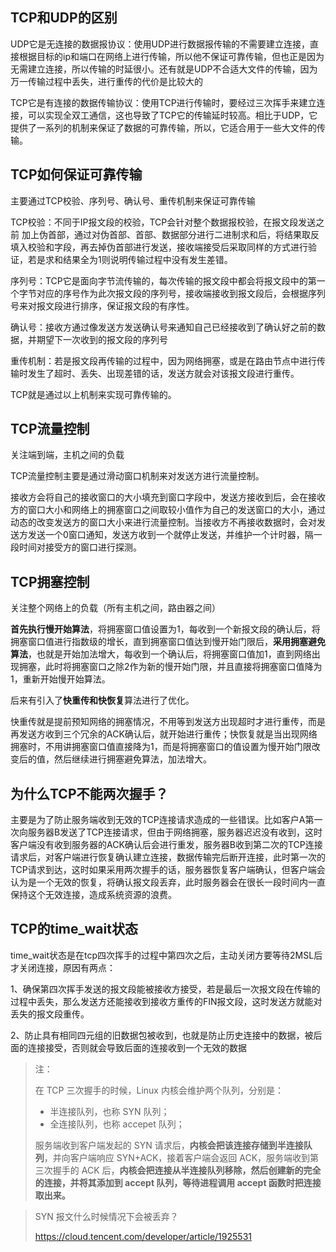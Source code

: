 ## TCP和UDP的区别

UDP它是无连接的数据报协议：使用UDP进行数据报传输的不需要建立连接，直接根据目标的ip和端口在网络上进行传输，所以他不保证可靠传输，但也正是因为无需建立连接，所以传输的时延很小。还有就是UDP不合适大文件的传输，因为万一传输过程中丢失，进行重传的代价是比较大的

TCP它是有连接的数据传输协议：使用TCP进行传输时，要经过三次挥手来建立连接，可以实现全双工通信，这也导致了TCP它的传输延时较高。相比于UDP，它提供了一系列的机制来保证了数据的可靠传输，所以，它适合用于一些大文件的传输。

## TCP如何保证可靠传输

主要通过TCP校验、序列号、确认号、重传机制来保证可靠传输

TCP校验：不同于IP报文段的校验，TCP会针对整个数据报校验，在报文段发送之前 加上伪首部，通过对伪首部、首部、数据部分进行二进制求和后，将结果取反填入校验和字段，再去掉伪首部进行发送，接收端接受后采取同样的方式进行验证，若是求和结果全为1则说明传输过程中没有发生差错。

序列号：TCP它是面向字节流传输的，每次传输的报文段中都会将报文段中的第一个字节对应的序号作为此次报文段的序列号，接收端接收到报文段后，会根据序列号来对报文段进行排序，保证报文段的有序性。

确认号：接收方通过像发送方发送确认号来通知自己已经接收到了确认好之前的数据，并期望下一次收到的报文段的序列号

重传机制：若是报文段再传输的过程中，因为网络拥塞，或是在路由节点中进行传输时发生了超时、丢失、出现差错的话，发送方就会对该报文段进行重传。

TCP就是通过以上机制来实现可靠传输的。

## TCP流量控制

关注端到端，主机之间的负载

TCP流量控制主要是通过滑动窗口机制来对发送方进行流量控制。

接收方会将自己的接收窗口的大小填充到窗口字段中，发送方接收到后，会在接收方的窗口大小和网络上的拥塞窗口之间取较小值作为自己的发送窗口的大小，通过动态的改变发送方的窗口大小来进行流量控制。当接收方不再接收数据时，会对发送方发送一个0窗口通知，发送方收到一个就停止发送，并维护一个计时器，隔一段时间对接受方的窗口进行探测。

## TCP拥塞控制

关注整个网络上的负载（所有主机之间，路由器之间）

​	**首先执行慢开始算法**，将拥塞窗口值设置为1，每收到一个新报文段的确认后，将拥塞窗口值进行指数级的增长，直到拥塞窗口值达到慢开始门限后，**采用拥塞避免算法**，也就是开始加法增大，每收到一个确认后，将拥塞窗口值加1，直到网络出现拥塞，此时将拥塞窗口之除2作为新的慢开始门限，并且直接将拥塞窗口值降为1，重新开始慢开始算法。

后来有引入了**快重传和快恢复**算法进行了优化。

快重传就是提前预知网络的拥塞情况，不用等到发送方出现超时才进行重传，而是再发送方收到三个冗余的ACK确认后，就开始进行重传；快恢复就是当出现网络拥塞时，不用讲拥塞窗口值直接降为1，而是将拥塞窗口的值设置为慢开始门限改变后的值，然后继续进行拥塞避免算法，加法增大。

## 为什么TCP不能两次握手？

主要是为了防止服务端收到无效的TCP连接请求造成的一些错误。比如客户A第一次向服务器B发送了TCP连接请求，但由于网络拥塞，服务器迟迟没有收到，这时客户端没有收到服务器的ACK确认后会进行重发，服务器B收到第二次的TCP连接请求后，对客户端进行恢复确认建立连接，数据传输完后断开连接，此时第一次的TCP请求到达，这时如果采用两次握手的话，服务器恢复客户端确认，但客户端会认为是一个无效的恢复，将确认报文段丢弃，此时服务器会在很长一段时间内一直保持这个无效连接，造成系统资源的浪费。

## TCP的time_wait状态

time_wait状态是在tcp四次挥手的过程中第四次之后，主动关闭方要等待2MSL后才关闭连接，原因有两点：

1、确保第四次挥手发送的报文段能被接收方接受，若是最后一次报文段在传输的过程中丢失，那么发送方还能接收到接收方重传的FIN报文段，这时发送方就能对丢失的报文段重传。

2、防止具有相同四元组的旧数据包被收到，也就是防止历史连接中的数据，被后面的连接接受，否则就会导致后面的连接收到一个无效的数据



> 注：
>
> 在 TCP 三次握手的时候，Linux 内核会维护两个队列，分别是：
>
> - 半连接队列，也称 SYN 队列；
> - 全连接队列，也称 accepet 队列；
>
> 服务端收到客户端发起的 SYN 请求后，**内核会把该连接存储到半连接队列**，并向客户端响应 SYN+ACK，接着客户端会返回 ACK，服务端收到第三次握手的 ACK 后，**内核会把连接从半连接队列移除，然后创建新的完全的连接，并将其添加到 accept 队列，等待进程调用 accept 函数时把连接取出来。**



> SYN 报文什么时候情况下会被丢弃？
>
> https://cloud.tencent.com/developer/article/1925531
